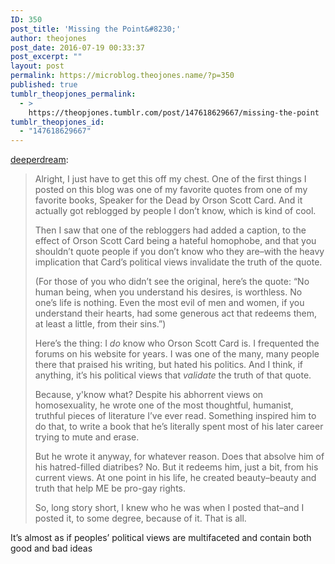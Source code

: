```yaml
---
ID: 350
post_title: 'Missing the Point&#8230;'
author: theojones
post_date: 2016-07-19 00:33:37
post_excerpt: ""
layout: post
permalink: https://microblog.theojones.name/?p=350
published: true
tumblr_theopjones_permalink:
  - >
    https://theopjones.tumblr.com/post/147618629667/missing-the-point
tumblr_theopjones_id:
  - "147618629667"
---
```

<p><a class="tumblr_blog" href="http://deeperdream.tumblr.com/post/3566111983">deeperdream</a>:</p>
<blockquote>
<p><span> </span>Alright, I just have to get this off my chest. One of the first things I posted on this blog was one of my favorite quotes from one of my favorite books, Speaker for the Dead by Orson Scott Card. And it actually got reblogged by people I don’t know, which is kind of cool.</p>
<p><span> </span>Then I saw that one of the rebloggers had added a caption, to the effect of Orson Scott Card being a hateful homophobe, and that you shouldn’t quote people if you don’t know who they are–with the heavy implication that Card’s political views invalidate the truth of the quote.</p>
<p>(For those of you who didn’t see the original, here’s the quote: “<span>No human being, when you understand his desires, is worthless. No one’s life is nothing. Even the most evil of men and women, if you understand their hearts, had some generous act that redeems them, at least a little, from their sins.”)</span></p>
<p><span> </span>Here’s the thing: I <em>do</em> know who Orson Scott Card is. I frequented the forums on his website for years. I was one of the many, many people there that praised his writing, but hated his politics. And I think, if anything, it’s his political views that <em>validate</em> the truth of that quote.</p>
<p><span> </span>Because, y'know what? Despite his abhorrent views on homosexuality, he wrote one of the most thoughtful, humanist, truthful pieces of literature I’ve ever read. Something inspired him to do that, to write a book that he’s literally spent most of his later career trying to mute and erase.</p>
<p><span> </span>But he wrote it anyway, for whatever reason. Does that absolve him of his hatred-filled diatribes? No. But it redeems him, just a bit, from his current views. At one point in his life, he created beauty–beauty and truth that help ME be pro-gay rights.</p>
<p><span> </span>So, long story short, I knew who he was when I posted that–and I posted it, to some degree, because of it. That is all.</p>
</blockquote>

<p>It’s almost as if peoples’ political views are multifaceted and contain both good and bad ideas </p>